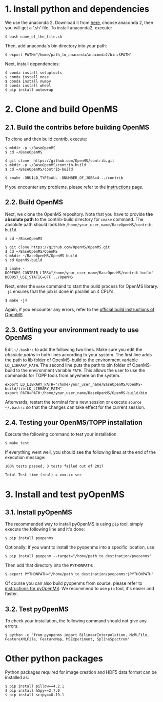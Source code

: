 <h1> 1. Install python and dependencies </h1>

We use the anaconda 2. Download it from [here](https://www.anaconda.com/download/#linux), choose anaconda 2, then you will get a '.sh' file. To install anaconda2, execute:

```
$ bash name_of_the_file.sh
```

Then, add anaconda's bin directory into your path:

```
$ export PATH="/home/path_to_anaconda/anaconda2/bin:$PATH"
```

Next, install dependencies:

```
$ conda install setuptools
$ conda install nose
$ conda install numpy
$ conda install wheel
$ pip install autowrap
```

<h1> 2. Clone and build OpenMS </h1>

<h2> 2.1. Build the contribs before building OpenMS </h2>

To clone and then build contrib, execute:

```
$ mkdir -p ~/BaseOpenMS
$ cd ~/BaseOpenMS

$ git clone  https://github.com/OpenMS/contrib.git
$ mkdir -p ~/BaseOpenMS/contrib-build
$ cd ~/BaseOpenMS/contrib-build

$ cmake -DBUILD_TYPE=ALL -DNUMBER_OF_JOBS=4 ../contrib
```

If you encounter any problems, please refer to the [instructions](http://ftp.mi.fu-berlin.de/pub/OpenMS/release-documentation/html/install_linux.html) page.

<h2> 2.2. Build OpenMS </h2>

Next, we clone the OpenMS repository. Note that you have to provide **the absolute path** to the contrib-build directory for `cmake` command. The absolute path should look like `/home/your_user_name/BaseOpenMS/contrib-build`.

```
$ cd ~/BaseOpenMS

$ git clone https://github.com/OpenMS/OpenMS.git
$ cd ~/BaseOpenMS/OpenMS
$ mkdir ~/BaseOpenMS/OpenMS-build
$ cd OpenMS-build

$ cmake -DOPENMS_CONTRIB_LIBS="/home/your_user_name/BaseOpenMS/contrib-build" -DBOOST_USE_STATIC=OFF ../OpenMS
```

Next, enter the `make` command to start the build process for OpenMS library. `-j4` ensures that the job is done in parallel on 4 CPU's.

```
$ make -j4
```

Again, if you encounter any errors, refer to the [official build instructions of OpenMS](http://ftp.mi.fu-berlin.de/pub/OpenMS/release-documentation/html/install_linux.html). 

<h2> 2.3. Getting your environment ready to use OpenMS </h3>

Edit `~/.bashrc` to add the following two lines. Make sure you edit the _absolute paths_ in both lines according to your system.
The first line adds the path to lib folder of OpenMS-build to the environment variable `LD_LIBRARY_PATH`. 
The second line puts the path to bin folder of OpenMS-build to the environment variable `PATH`. This allows the user to use the commands for TOPP tools from anywhere on the system.

```
export LD_LIBRARY_PATH="/home/your_user_name/BaseOpenMS/OpenMS-build/lib:LD_LIBRARY_PATH"
export PATH=PATH:/home/your_user_name/BaseOpenMS/OpenMS-build/bin
```

Afterwards, restart the terminal for a new session or execute `source ~/.bashrc` so that the changes can take effect for the current session.

<h2> 2.4. Testing your OpenMS/TOPP installation </h2>

Execute the following command to test your installation. 

```
$ make test
```

If everything went well, you should see the following lines at the end of the execution message:

```
100% tests passed, 0 tests failed out of 2017

Total Test time (real) = xxx.xx sec
```

<h1> 3. Install and test pyOpenMS </h2>

<h2> 3.1. Install pyOpenMS </h2>

The recommended way to install pyOpenMS is using `pip` tool, simply execute the following line and it's done:

```
$ pip install pyopenms
```

Optionally: If you want to install the pyopenms into a specific location, use:
```
$ pip install pyopenm --target="/home/path_to_destination/pyopenms"
```
Then add that directory into the `PYTHONPATH`:
```
$ export PYTHONPATH="/home/path_to_destination/pyopenms:$PYTHONPATH"
```

Of course you can also build pyopenms from source, please refer to [instructions for pyOpenMS](http://ftp.mi.fu-berlin.de/pub/OpenMS/release-documentation/html/pyOpenMS.html#build). We recommend to use `pip` tool, it's easier and faster.

<h2> 3.2. Test pyOpenMS </h2>

To check your installation, the following command should not give any errors.
```
$ python -c "from pyopenms import BilinearInterpolation, MzMLFile, FeatureXMLFile, FeatureMap, MSExperiment, SplineSpectrum"
```

<h1> Other python packages </h1>
Python packages required for image creation and HDF5 data format can be installed as:

```
$ pip install pillow==4.2.1
$ pip install h5py==2.7.0
$ pip install scipy==0.19.1
```
